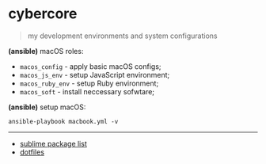 # cybercore

> my development environments and system configurations

**(ansible)** macOS roles:
  - `macos_config` - apply basic macOS configs;
  - `macos_js_env` - setup JavaScript environment;
  - `macos_ruby_env` - setup Ruby environment;
  - `macos_soft` - install neccessary sofwtare;

**(ansible)** setup macOS:
```shell
ansible-playbook macbook.yml -v
```

---

- [sublime package list](roles/macos_post_config/files/sublime/packages.md)
- [dotfiles](roles/macos_post_config/files)
